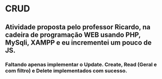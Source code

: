 # CRUD

## Atividade proposta pelo professor Ricardo, na cadeira de programação WEB usando PHP, MySqli, XAMPP e eu incrementei um pouco de JS.

### Faltando apenas implementar o Update. Create, Read (Geral e com filtro) e Delete implementados com sucesso. 
